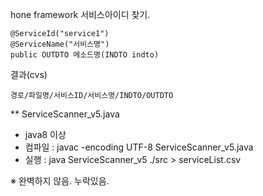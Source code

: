 hone framework 서비스아이디 찾기.
```
@ServiceId("service1")
@ServiceName("서비스명")
public OUTDTO 메소드명(INDTO indto)
```
결과(cvs)
```
경로/파일명/서비스ID/서비스명/INDTO/OUTDTO
```

** ServiceScanner_v5.java
 * java8 이상
 * 컴파일 : javac -encoding UTF-8 ServiceScanner_v5.java
 * 실행 : java ServiceScanner_v5 ./src > serviceList.csv

※ 완벽하지 않음. 누락있음.
